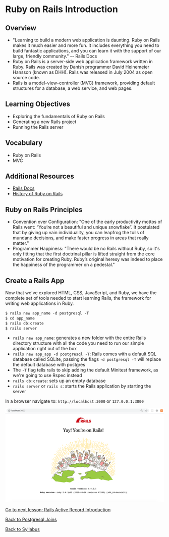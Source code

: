 # Ruby on Rails Introduction

## Overview
- "Learning to build a modern web application is daunting. Ruby on Rails makes it much easier and more fun. It includes everything you need to build fantastic applications, and you can learn it with the support of our large, friendly community." -- Rails Docs
- Ruby on Rails is a server-side web application framework written in Ruby. Rails was created by Danish programmer David Heinemeier Hansson (known as DHH). Rails was released in July 2004 as open source code.
- Rails is a model–view–controller (MVC) framework, providing default structures for a database, a web service, and web pages.

## Learning Objectives
- Exploring the fundamentals of Ruby on Rails
- Generating a new Rails project
- Running the Rails server

## Vocabulary
- Ruby on Rails
- MVC

## Additional Resources
- <a href="https://rubyonrails.org/" target="blank">Rails Docs</a>
- <a href="https://medium.com/@instaacarma/the-history-of-ruby-on-rails-986ead4e0e0a" target="blank">History of Ruby on Rails</a>

## Ruby on Rails Principles
- Convention over Configuration: "One of the early productivity mottos of Rails went: “You’re not a beautiful and unique snowflake”. It postulated that by giving up vain individuality, you can leapfrog the toils of mundane decisions, and make faster progress in areas that really matter."
- Programmer Happiness: "There would be no Rails without Ruby, so it's only fitting that the first doctrinal pillar is lifted straight from the core motivation for creating Ruby. Ruby’s original heresy was indeed to place the happiness of the programmer on a pedestal."

## Create a Rails App
Now that we've explored HTML, CSS, JavaScript, and Ruby, we have the complete set of tools needed to start learning Rails, the framework for writing web applications in Ruby.

```
$ rails new app_name -d postgresql -T
$ cd app_name
$ rails db:create
$ rails server
```

- `rails new app_name`: generates a new folder with the entire Rails directory structure with all the code you need to run our simple application right out of the box
- `rails new app_app -d postgresql -T`: Rails comes with a default SQL database called SQLite, passing the flags `-d postgresql -T` will replace the default database with postgres
-  The `-T` flag tells rails to skip adding the default Minitest framework, as we're going to use Rspec instead
- `rails db:create`: sets up an empty database
- `rails server` or `rails s`: starts the Rails application by starting the server

In a browser navigate to:
`http://localhost:3000`
or
`127.0.0.1:3000`

![Rails Boilerplate](./assets/yay-youre-on-rails.png)


[Go to next lesson: Rails Active Record Introduction](./active_record_intro.md)

[Back to Postgresql Joins](../sql/08rails_sql_joins.md)

[Back to Syllabus](../README.md)
